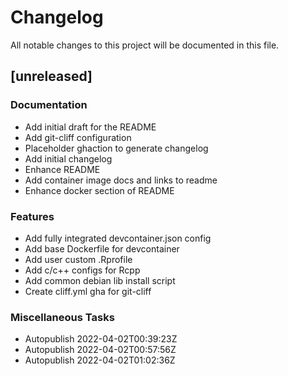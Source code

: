 # Changelog
All notable changes to this project will be documented in this file.

## [unreleased]

### Documentation

- Add initial draft for the README
- Add git-cliff configuration
- Placeholder ghaction to generate changelog
- Add initial changelog
- Enhance README
- Add container image docs and links to readme
- Enhance docker section of README

### Features

- Add fully integrated devcontainer.json config
- Add base Dockerfile for devcontainer
- Add user custom .Rprofile
- Add c/c++ configs for Rcpp
- Add common debian lib install script
- Create cliff.yml gha for git-cliff

### Miscellaneous Tasks

- Autopublish 2022-04-02T00:39:23Z
- Autopublish 2022-04-02T00:57:56Z
- Autopublish 2022-04-02T01:02:36Z

<!-- generated by git-cliff -->
